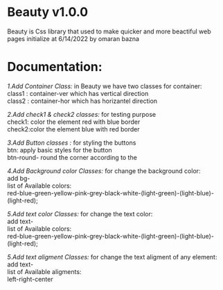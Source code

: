 # Beauty v1.0.0
Beauty is Css library that used to make quicker and more beactiful web pages 
initialize at 6/14/2022
by omaran bazna 
# Documentation:

*1.Add Container Class:*
in Beauty we have two classes for container: <br />
  class1 : container-ver which has vertical direction   <br />
  class2 : container-hor which has horizantel direction   <br />

*2.Add check1 & check2 classes:*
for testing purpose <br />
check1: color the element red with blue border <br />
check2:color the element blue with red border  <br />

*3.Add Button classes :*
for styling the buttons <br />
btn: apply basic styles for the button <br />
btn-round-<value > round the corner according to the <value>

*4.Add Background color Classes:*
  for change the background color: <br />
  add bg-<color>   <br />
  list of Available colors:  <br />
    red-blue-green-yellow-pink-grey-black-white-(light-green)-(light-blue)-(light-red); <br />

*5.Add text color Classes:*
  for change the text color: <br />
  add text-<color>   <br />
  list of Available colors:  <br />
    red-blue-green-yellow-pink-grey-black-white-(light-green)-(light-blue)-(light-red); <br />

  
*5.Add text aligment Classes:*
  for change the text aligment of any element: <br />
  add text-<aligment>   <br />
  list of Available aligments:  <br />
    left-right-center <br />
  
  
          

